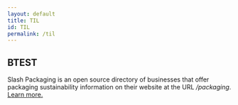 ```yaml
---
layout: default
title: TIL
id: TIL
permalink: /til
---
```


## BTEST

Slash Packaging is an open source directory of businesses that offer packaging sustainability information on their website at the URL */packaging*. <a href="/about" class="muted internal-link">Learn more.</a>